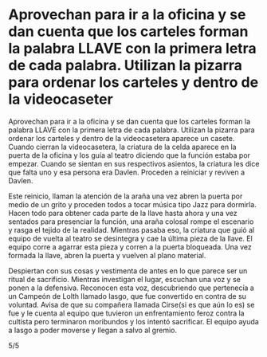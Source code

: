 # Aprovechan para ir a la oficina y se dan cuenta que los carteles forman la palabra LLAVE con la primera letra de cada palabra. Utilizan la pizarra para ordenar los carteles y dentro de la videocaseter

Aprovechan para ir a la oficina y se dan cuenta que los carteles forman la palabra LLAVE con la primera letra de cada palabra. Utilizan la pizarra para ordenar los carteles y dentro de la videocasetera aparece un casete. Cuando cierran la videocasetera, la criatura de la celda aparece en la puerta de la oficina y los guía al teatro diciendo que la función estaba por empezar. Cuando se sientan en sus respectivos asientos, la criatura les dice que falta uno y esa persona era Davlen. Proceden a reiniciar y reviven a Davlen. 

Este reinicio, llaman la atención de la araña una vez abren la puerta por medio de un grito y proceden todos a tocar música tipo Jazz para dormirla. Hacen todo para obtener cada parte de la llave hasta ahora y una vez sentados para presenciar la función, una araña colosal rompe el escenario y rasga el tejido de la realidad. Mientras pasaba eso, la criatura que guió al equipo de vuelta al teatro se desintegra y cae la última pieza de la llave. El equipo corre a agarrar esta pieza y corren a la puerta bloqueada. Una vez formada la llave, abren la puerta y vuelven al plano material.

Despiertan con sus cosas y vestimenta de antes en lo que parece ser un ritual de sacrificio. Mientras investigan el lugar, escuchan una voz y se ponen a la defensiva. Reconocen esta voz, descubriendo que pertenecía a un Campeón de Lolth llamado Iasgo, que fue convertido en contra de su voluntad. Avisa de que su compañera llamada Cirse(si es que aún lo es) se fue y le cuenta al equipo que tuvieron un enfrentamiento feroz contra la cultista pero terminaron moribundos y los intentó sacrificar. El equipo ayuda a Iasgo a poder moverse y llegan a salvo al gremio.

5/5

